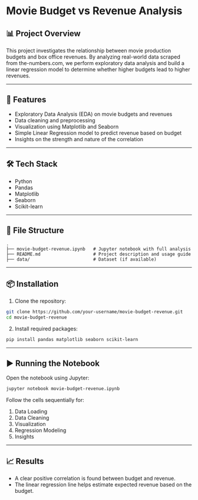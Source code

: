 # Movie Budget vs Revenue Analysis

## 📊 Project Overview

This project investigates the relationship between movie production budgets and box office revenues. By analyzing real-world data scraped from the-numbers.com, we perform exploratory data analysis and build a linear regression model to determine whether higher budgets lead to higher revenues.

---

## 🚀 Features

- Exploratory Data Analysis (EDA) on movie budgets and revenues
- Data cleaning and preprocessing
- Visualization using Matplotlib and Seaborn
- Simple Linear Regression model to predict revenue based on budget
- Insights on the strength and nature of the correlation

---

## 🛠️ Tech Stack

- Python
- Pandas
- Matplotlib
- Seaborn
- Scikit-learn

---

## 📂 File Structure

```
.
├── movie-budget-revenue.ipynb   # Jupyter notebook with full analysis
├── README.md                    # Project description and usage guide
├── data/                        # Dataset (if available)
```

---

## 📦 Installation

1. Clone the repository:

```bash
git clone https://github.com/your-username/movie-budget-revenue.git
cd movie-budget-revenue
```

2. Install required packages:

```bash
pip install pandas matplotlib seaborn scikit-learn
```

---

## ▶️ Running the Notebook

Open the notebook using Jupyter:

```bash
jupyter notebook movie-budget-revenue.ipynb
```

Follow the cells sequentially for:

1. Data Loading
2. Data Cleaning
3. Visualization
4. Regression Modeling
5. Insights

---

## 📈 Results

- A clear positive correlation is found between budget and revenue.
- The linear regression line helps estimate expected revenue based on the budget.
